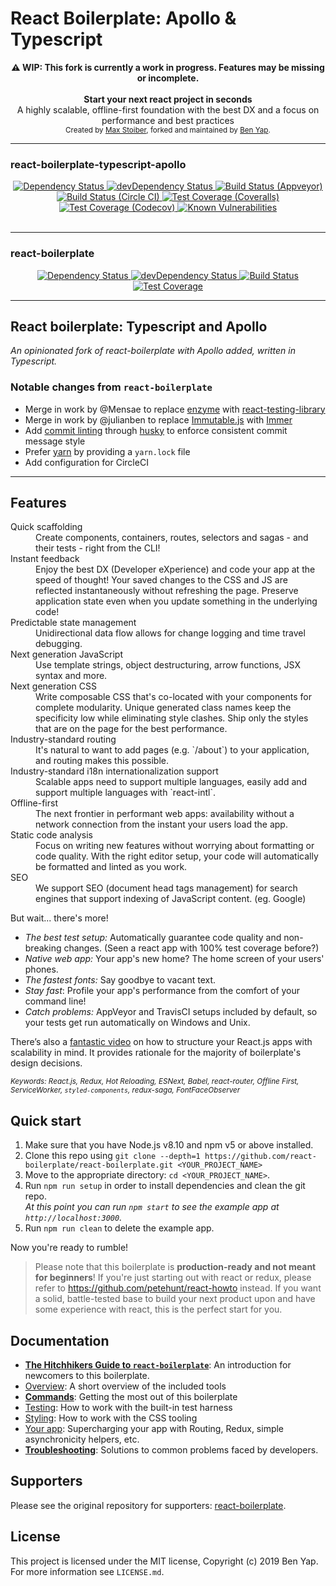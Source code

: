 # React Boilerplate: Apollo & Typescript

<div align="center"><strong>⚠️ WIP: This fork is currently a work in progress. Features may be missing or incomplete.</strong></div>

<br />

<div align="center"><strong>Start your next react project in seconds</strong></div>
<div align="center">A highly scalable, offline-first foundation with the best DX and a focus on performance and best practices</div>

<div align="center">
  <sub>Created by <a href="https://twitter.com/mxstbr">Max Stoiber</a>, forked and maintained by <a href="https://github.com/bwyap">Ben Yap</a>.</sub>
</div>

---

### react-boilerplate-typescript-apollo

<div align="center">
  <!-- Dependency Status -->
  <a href="https://david-dm.org/bwyap/react-boilerplate-typescript-apollo">
    <img src="https://david-dm.org/bwyap/react-boilerplate-typescript-apollo.svg" alt="Dependency Status" />
  </a>
  <!-- devDependency Status -->
  <a href="https://david-dm.org/bwyap/react-boilerplate-typescript-apollo#info=devDependencies">
    <img src="https://david-dm.org/bwyap/react-boilerplate-typescript-apollo/dev-status.svg" alt="devDependency Status" />
  </a>
  <!-- Build Status - Appveyor -->
  <a href="https://ci.appveyor.com/project/bwyap/react-boilerplate-typescript-apollo">
    <img src="https://ci.appveyor.com/api/projects/status/bx1ukbj359gbeshl?svg=true" alt="Build Status (Appveyor)" />
  </a>
  <!-- Build Status - CircleCI -->
  <a href="https://circleci.com/gh/bwyap/react-boilerplate-typescript-apollo">
    <img src="https://circleci.com/gh/bwyap/react-boilerplate-typescript-apollo.svg?style=svg" alt="Build Status (Circle CI)" />
  </a>
  <!-- Test Coverage -->
  <a href="https://coveralls.io/r/bwyap/react-boilerplate-typescript-apollo">
    <img src="https://coveralls.io/repos/github/bwyap/react-boilerplate-typescript-apollo/badge.svg" alt="Test Coverage (Coveralls)" />
  </a>
  <!-- Test Coverage -->
  <a href="https://codecov.io/gh/bwyap/react-boilerplate-typescript-apollo">
    <img src="https://codecov.io/gh/bwyap/react-boilerplate-typescript-apollo/branch/master/graph/badge.svg" alt="Test Coverage (Codecov)"/>
  </a>
  <!-- Known Vulnerabilities -->
  <a href="https://snyk.io/test/github/bwyap/react-boilerplate-typescript-apollo?targetFile=package.json">
    <img src="https://snyk.io/test/github/bwyap/react-boilerplate-typescript-apollo/badge.svg?targetFile=package.json" alt="Known Vulnerabilities" style="max-width:100%;" />
  </a>
</div>

<br />

---

### react-boilerplate

<div align="center">
  <!-- Dependency Status -->
  <a href="https://david-dm.org/react-boilerplate/react-boilerplate">
    <img src="https://david-dm.org/react-boilerplate/react-boilerplate.svg" alt="Dependency Status" />
  </a>
  <!-- devDependency Status -->
  <a href="https://david-dm.org/react-boilerplate/react-boilerplate#info=devDependencies">
    <img src="https://david-dm.org/react-boilerplate/react-boilerplate/dev-status.svg" alt="devDependency Status" />
  </a>
  <!-- Build Status -->
  <a href="https://travis-ci.org/react-boilerplate/react-boilerplate">
    <img src="https://travis-ci.org/react-boilerplate/react-boilerplate.svg" alt="Build Status" />
  </a>
  <!-- Test Coverage -->
  <a href="https://coveralls.io/r/react-boilerplate/react-boilerplate">
    <img src="https://coveralls.io/repos/github/react-boilerplate/react-boilerplate/badge.svg" alt="Test Coverage" />
  </a>
</div>

---

## React boilerplate: Typescript and Apollo

*An opinionated fork of react-boilerplate with Apollo added, written in Typescript.*

### Notable changes from `react-boilerplate`

* Merge in work by @Mensae to replace [enzyme](https://github.com/airbnb/enzyme) with [react-testing-library](https://github.com/kentcdodds/react-testing-library)
* Merge in work by @julianben to replace [Immutable.js](https://facebook.github.io/immutable-js/) with [Immer](https://github.com/mweststrate/immer)
* Add [commit linting](https://github.com/marionebl/commitlint) through [husky](https://github.com/typicode/husky) to enforce consistent commit message style
* Prefer [yarn](https://yarnpkg.com) by providing a `yarn.lock` file
* Add configuration for CircleCI

---

## Features

<dl>
  <dt>Quick scaffolding</dt>
  <dd>Create components, containers, routes, selectors and sagas - and their tests - right from the CLI!</dd>

  <dt>Instant feedback</dt>
  <dd>Enjoy the best DX (Developer eXperience) and code your app at the speed of thought! Your saved changes to the CSS and JS are reflected instantaneously without refreshing the page. Preserve application state even when you update something in the underlying code!</dd>

  <dt>Predictable state management</dt>
  <dd>Unidirectional data flow allows for change logging and time travel debugging.</dd>

  <dt>Next generation JavaScript</dt>
  <dd>Use template strings, object destructuring, arrow functions, JSX syntax and more.</dd>

  <dt>Next generation CSS</dt>
  <dd>Write composable CSS that's co-located with your components for complete modularity. Unique generated class names keep the specificity low while eliminating style clashes. Ship only the styles that are on the page for the best performance.</dd>

  <dt>Industry-standard routing</dt>
  <dd>It's natural to want to add pages (e.g. `/about`) to your application, and routing makes this possible.</dd>

  <dt>Industry-standard i18n internationalization support</dt>
  <dd>Scalable apps need to support multiple languages, easily add and support multiple languages with `react-intl`.</dd>

  <dt>Offline-first</dt>
  <dd>The next frontier in performant web apps: availability without a network connection from the instant your users load the app.</dd>

  <dt>Static code analysis</dt>
  <dd>Focus on writing new features without worrying about formatting or code quality. With the right editor setup, your code will automatically be formatted and linted as you work.</dd>

  <dt>SEO</dt>
  <dd>We support SEO (document head tags management) for search engines that support indexing of JavaScript content. (eg. Google)</dd>
</dl>

But wait... there's more!

- _The best test setup:_ Automatically guarantee code quality and non-breaking
  changes. (Seen a react app with 100% test coverage before?)
- _Native web app:_ Your app's new home? The home screen of your users' phones.
- _The fastest fonts:_ Say goodbye to vacant text.
- _Stay fast_: Profile your app's performance from the comfort of your command
  line!
- _Catch problems:_ AppVeyor and TravisCI setups included by default, so your
  tests get run automatically on Windows and Unix.

There’s also a <a href="https://vimeo.com/168648012">fantastic video</a> on how to structure your React.js apps with scalability in mind. It provides rationale for the majority of boilerplate's design decisions.

<sub><i>Keywords: React.js, Redux, Hot Reloading, ESNext, Babel, react-router, Offline First, ServiceWorker, `styled-components`, redux-saga, FontFaceObserver</i></sub>

## Quick start

1.  Make sure that you have Node.js v8.10 and npm v5 or above installed.
2.  Clone this repo using `git clone --depth=1 https://github.com/react-boilerplate/react-boilerplate.git <YOUR_PROJECT_NAME>`
3.  Move to the appropriate directory: `cd <YOUR_PROJECT_NAME>`.<br />
4.  Run `npm run setup` in order to install dependencies and clean the git repo.<br />
    _At this point you can run `npm start` to see the example app at `http://localhost:3000`._
5.  Run `npm run clean` to delete the example app.

Now you're ready to rumble!

> Please note that this boilerplate is **production-ready and not meant for beginners**! If you're just starting out with react or redux, please refer to https://github.com/petehunt/react-howto instead. If you want a solid, battle-tested base to build your next product upon and have some experience with react, this is the perfect start for you.

## Documentation

- [**The Hitchhikers Guide to `react-boilerplate`**](docs/general/introduction.md): An introduction for newcomers to this boilerplate.
- [Overview](docs/general): A short overview of the included tools
- [**Commands**](docs/general/commands.md): Getting the most out of this boilerplate
- [Testing](docs/testing): How to work with the built-in test harness
- [Styling](docs/css): How to work with the CSS tooling
- [Your app](docs/js): Supercharging your app with Routing, Redux, simple
  asynchronicity helpers, etc.
- [**Troubleshooting**](docs/general/gotchas.md): Solutions to common problems faced by developers.

## Supporters

Please see the original repository for supporters: [react-boilerplate](https://github.com/react-boilerplate/react-boilerplate).

## License

This project is licensed under the MIT license, Copyright (c) 2019 Ben Yap.
For more information see `LICENSE.md`.
